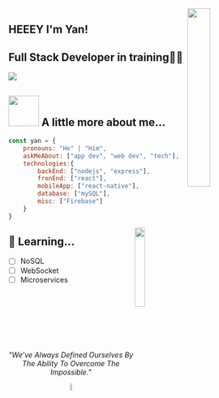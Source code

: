 <img align='right' src="https://github.com/yan-brito/images/blob/main/dev.gif?raw=true" width="30%">

## HEEEY I'm Yan!
## Full Stack Developer in training👨‍💻


[![](https://img.shields.io/badge/LinkedIn-YanBrito-blue)](https://www.linkedin.com/in/paulo-yan-b-844135181/)



## <img src="https://i.pinimg.com/originals/32/2f/08/322f08d75d313d6e51bdd8b3214ad2c7.gif" width="60"> A little more about me...  

```javascript
const yan = {
    pronouns: "He" | "Him",
    askMeAbout: ["app dev", "web dev", "tech"],
    technologies:{
        backEnd: ["nodejs", "express"],
        fronEnd: ["react"],
        mobileApp: ["react-native"],
        database: ["mySQL"],
        misc: ["Firebase"]
    }
}
```

   <img src="https://github.com/yan-brito/images/blob/main/vegeta-training.gif?raw=true" width="20%" align='right'>


## :rocket: Learning... 

- [ ] NoSQL
- [ ] WebSocket
- [ ] Microservices

<br/><br/><br/><br/><br/><br/>

<p align="center">
    <em>"We’ve Always Defined Ourselves By The Ability To Overcome The Impossible."</em>
</p>
<p align="center">
<img src="https://github.com/yan-brito/images/blob/main/astronaut.gif?raw=true" width="6%" align='center'>
</p>


